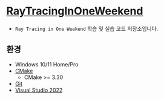 # [RayTracingInOneWeekend](https://raytracing.github.io/books/RayTracingInOneWeekend.html)
- `Ray Tracing in One Weekend` 학습 및 실습 코드 저장소입니다.

## 환경
- Windows 10/11 Home/Pro
- [CMake](https://cmake.org/)
  - CMake >= 3.30
- [Git](https://git-scm.com/)
- [Visual Studio 2022](https://visualstudio.microsoft.com/ko/downloads/)

